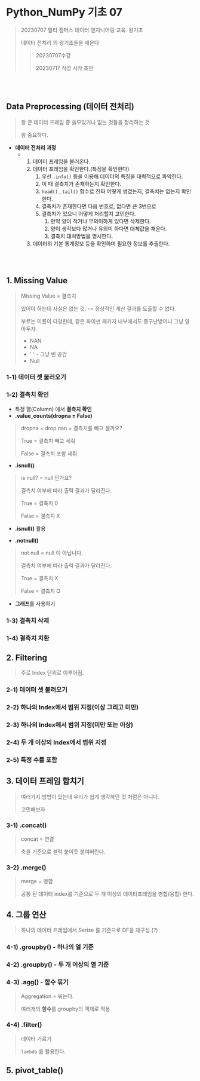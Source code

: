 # Python_NumPy 기초 07

> 20230707 멀티 캠퍼스 데이터 엔지니어링 교육. 왕기초
>
>데이터 전처리 의 왕기초들을 배운다
>
> > 20230707수강
> >
> > 20230717 작성 시작 초안

<br>
<br>

## Data Preprocessing (데이터 전처리)

> 왕 큰 데이터 프레임 중 쓸모있거나 없는 것들을 정리하는 것.
>
> 왕 중요하다.

- **데이터 전처리 과정**
  - 1. 데이터 프레임을 불러온다.
    2. 데이터 프레임을 확인한다.(특징을 확인한다)
       1. 우선 `.info()`  등을 이용해 데이터의 특징을 대략적으로 파악한다.
       2. 이 때 결측치가 존재하는지 확인한다.
       3. `head()` , `tail()` 함수로 진짜 어떻게 생겼는지, 결측치는 없는지 확인한다.
       4. 결측치가 존재한다면 다음 번호로, 없다면 큰 3번으로
       5. 결측치가 있으니 어떻게 처리할지 고민한다.
          1. 만약 양이 적거나 무의미하게 있다면 삭제한다.
          2. 양이 생각보다 많거나 유의미 하다면 대체값을 채운다.
          3. 결측치 대처방법을 명시한다.
    3. 데이터의 기본 통계정보 등을 확인하며 필요한 정보를 추출한다.



<br>
<br>

## 1. Missing Value

> Missing Value = 결측치
>
> 있어야 하는데 사실은 없는 것. -> 정상적인 계산 결과를 도출할 수 없다.
>
> 부르는 이름이 다양한데, 같은 파이썬 패키지 내부에서도 중구난방이니 그냥 알아두자.
>
> - NAN
> - NA
> - '    ' - 그냥 빈 공간
> - Null



### 1-1) 데이터 셋 불러오기

### 1-2) 결측치 확인

- 특정 열(Column) 에서 **결측치 확인**
- **.value_counts(dropna = False)**

> dropna = drop nan = 결측치를 빼고 셀까요?
>
> True = 결측치 빼고 세줘
>
> False = 결측치 포함 세줘



- **.isnull()**

> is null? = null 인가요?
>
> 결측치 여부에 따라 출력 결과가 달라진다.
>
> True = 결측치 0
>
> False = 결측치 X



- **.isnull()** 활용



- **.notnull()**

> not null = null 이 아닙니다.
>
> 결측치 여부에 따라 출력 결과가 달라진다.
>
> True = 결측치 X
>
> False = 결측치 O



- **그래프**를 사용하기



### 1-3) 결측치 삭제

### 1-4) 결측치 치환



## 2. Filtering

> 주로 Index 단위로 이루어짐.



### 2-1) 데이터 셋 불러오기

### 2-2) 하나의 Index에서 범위 지정(이상 그리고 미만)

### 2-3) 하나의 Index에서 범위 지정(미만 또는 이상)

### 2-4) 두 개 이상의 Index에서 범위 지정

### 2-5) 특정 수를 포함



## 3. 데이터 프레임 합치기

> 여러가지 방법이 있는데 우리가 쉽게 생각하던 것 처럼은 아니다.
>
> 고민해보자



### 3-1) .concat()

> concat = 연결
>
> 축을 기준으로 블럭 붙이듯 붙여버린다.



### 3-2) .merge()

> merge = 병합
>
> 공통 된 데이터 index를 기준으로 두 개 이상의 데이터프레임을 병합(융합) 한다.



## 4. 그룹 연산

> 하나의 데이터 프레임에서 Serise 를 기준으로 DF을 재구성.(?)

### 4-1) .groupby() - 하나의 열 기준

### 4-2) .groupby() - 두 개 이상의 열 기준

### 4-3) .agg() - 함수 묶기

> Aggregation = 묶는다.
>
> 여러개의 **함수**를 groupby의 객체로 적용



### 4-4) .filter()

> 데이터 거르기
>
> `lambda` 를 활용한다.



## 5. pivot_table()

